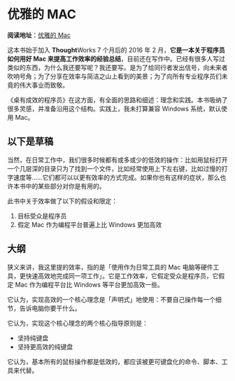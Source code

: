 # 优雅的 MAC

**阅读地址**：[优雅的 Mac][elegant-mac]

这本书始于加入 **Thought**Works 7 个月后的 2016 年 2 月，**它是一本关于程序员如何用好 Mac 来提高工作效率的经验总结**，目前还在写作中。已经有很多人写过类似的东西，为什么我还要写呢？我还要写。是为了给同行者发出信号，向未来者吹响号角；为了分享在效率与简洁之山上看到的美景；为了向所有专业程序员们未竟的伟大事业而致敬。

《桌有成效的程序员》在这方面，有全面的思路和细述：理念和实践。本书吸纳了很多灵感，并准备沿用这个结构。实践上，我未打算兼容 Windows 系统，默认使用 Mac。

## 以下是草稿

当然，在日常工作中，我们很多时候都有或多或少的低效的操作：比如用鼠标打开一个几层深的目录只为了找到一个文件，比如经常使用上下左右键，比如过慢的打字速度等……它们都可以以更有效率的方式完成。如果你也有这样的症状，那么也许本书中的某些部分对你是有用的。

此书中关于效率做了以下的假设和限定：

1.  目标受众是程序员
2.  假定 Mac 作为编程平台普遍上比 Windows 更加高效

## 大纲

狭义来讲，我这里提的效率，指的是「使用作为日常工具的 Mac 电脑等硬件工具，更快速高效地完成同一项工作」。它是工作效率，它假定受众是程序员，它假定 Mac 作为编程平台比 Windows 等平台更加高效一些。

它认为，实现高效的一个核心理念是「声明式」地使用：不要自己操作每一个细节，告诉电脑你要干什么。

它认为，实现这个核心理念的两个核心指导原则是：

* 坚持纯键盘
* 坚持更高效的纯键盘

它认为，基本所有的鼠标操作都是低效的，都应该被更可键盘化的命令、脚本、工具来代替。

[elegant-mac]: https://mac.linesh.tw
